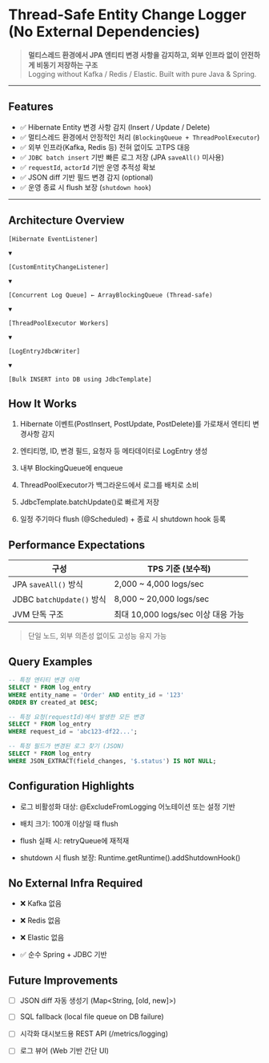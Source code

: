 # Thread-Safe Entity Change Logger (No External Dependencies)

> **멀티스레드 환경에서 JPA 엔티티 변경 사항을 감지하고, 외부 인프라 없이 안전하게 비동기 저장하는 구조**  
> Logging without Kafka / Redis / Elastic. Built with pure Java & Spring.

---

## Features

- ✅ Hibernate Entity 변경 사항 감지 (Insert / Update / Delete)
- ✅ 멀티스레드 환경에서 안정적인 처리 (`BlockingQueue + ThreadPoolExecutor`)
- ✅ 외부 인프라(Kafka, Redis 등) 전혀 없이도 고TPS 대응
- ✅ `JDBC batch insert` 기반 빠른 로그 저장 (JPA `saveAll()` 미사용)
- ✅ `requestId`, `actorId` 기반 운영 추적성 확보
- ✅ JSON diff 기반 필드 변경 감지 (optional)
- ✅ 운영 종료 시 flush 보장 (`shutdown hook`)

---

## Architecture Overview

```
[Hibernate EventListener]

▼

[CustomEntityChangeListener]

▼

[Concurrent Log Queue] ← ArrayBlockingQueue (Thread-safe)

▼

[ThreadPoolExecutor Workers]

▼

[LogEntryJdbcWriter]

▼

[Bulk INSERT into DB using JdbcTemplate]
```

##  How It Works

1. Hibernate 이벤트(PostInsert, PostUpdate, PostDelete)를 가로채서 엔티티 변경사항 감지

2. 엔티티명, ID, 변경 필드, 요청자 등 메타데이터로 LogEntry 생성

3. 내부 BlockingQueue에 enqueue

4. ThreadPoolExecutor가 백그라운드에서 로그를 배치로 소비

5. JdbcTemplate.batchUpdate()로 빠르게 저장

6. 일정 주기마다 flush (@Scheduled) + 종료 시 shutdown hook 등록

##  Performance Expectations
| 구성                      | TPS 기준 (보수적)                |
| ----------------------- | --------------------------- |
| JPA `saveAll()` 방식      | 2,000 \~ 4,000 logs/sec     |
| JDBC `batchUpdate()` 방식 | 8,000 \~ 20,000 logs/sec    |
| JVM 단독 구조               | 최대 10,000 logs/sec 이상 대응 가능 |


> 단일 노드, 외부 의존성 없이도 고성능 유지 가능

## Query Examples

```sql
-- 특정 엔티티 변경 이력
SELECT * FROM log_entry
WHERE entity_name = 'Order' AND entity_id = '123'
ORDER BY created_at DESC;

-- 특정 요청(requestId)에서 발생한 모든 변경
SELECT * FROM log_entry
WHERE request_id = 'abc123-df22...';

-- 특정 필드가 변경된 로그 찾기 (JSON)
SELECT * FROM log_entry
WHERE JSON_EXTRACT(field_changes, '$.status') IS NOT NULL;
```


## Configuration Highlights
- 로그 비활성화 대상: @ExcludeFromLogging 어노테이션 또는 설정 기반

- 배치 크기: 100개 이상일 때 flush

- flush 실패 시: retryQueue에 재적재

- shutdown 시 flush 보장: Runtime.getRuntime().addShutdownHook()

##  No External Infra Required
- ❌ Kafka 없음

- ❌ Redis 없음

- ❌ Elastic 없음

- ✅ 순수 Spring + JDBC 기반


## Future Improvements
- [ ] JSON diff 자동 생성기 (Map<String, [old, new]>)

- [ ] SQL fallback (local file queue on DB failure)

- [ ] 시각화 대시보드용 REST API (/metrics/logging)

- [ ] 로그 뷰어 (Web 기반 간단 UI)
